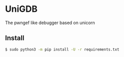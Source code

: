 # UniGDB
The pwngef like debugger based on unicorn

## Install

```bash
$ sudo python3 -m pip install -U -r requirements.txt
```
